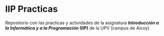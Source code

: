 # IIP Practicas

Repositorio con las practicas y actividades de la asignatura ***Introducción a la Informática y a la Programación* (IIP)** de la UPV (campus de Alcoy)
